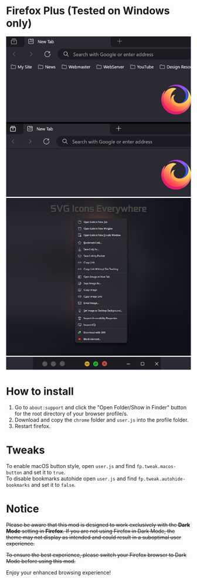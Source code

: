 # Firefox Plus (Tested on Windows only)
<img src="screenshots/firefox-26-11-2023.jpg" alt="screenshot" title="Screenshot" width="900">
<img src="screenshots/firefox-25-11-2023.jpg" alt="screenshot" title="Screenshot" width="900">
<img src="screenshots/Screenshot 2023-12-04 144143.png" alt="screenshot" title="Screenshot" width="900">

# How to install
1. Go to `about:support` and click the "Open Folder/Show in Finder" button for the root directory of your browser profile/s.
2. Download and copy the `chrome` folder and `user.js` into the profile folder.
3. Restart firefox.

# Tweaks
To enable macOS button style, open `user.js` and find `fp.tweak.macos-button` and set it to `true`.  
To disable bookmarks autohide open `user.js` and find `fp.tweak.autohide-bookmarks` and set it to `false`.

# Notice

~~Please be aware that this mod is designed to work exclusively with the **Dark Mode** setting in **Firefox**. If you are not using Firefox in Dark Mode, the theme may not display as intended and could result in a suboptimal user experience.~~

~~To ensure the best experience, please switch your Firefox browser to Dark Mode before using this mod.~~


Enjoy your enhanced browsing experience!
